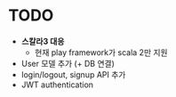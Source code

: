 # TODO

* **스칼라3 대응**
  * 현재 play framework가 scala 2만 지원
* User 모델 추가 (+ DB 연결)
* login/logout, signup API 추가
* JWT authentication
